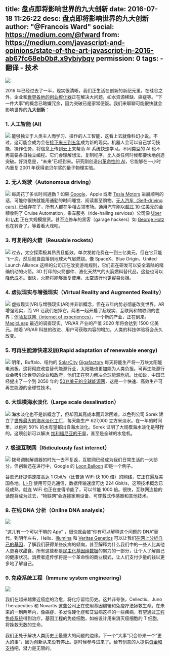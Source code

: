 title: 盘点即将影响世界的九大创新
date: 2016-07-18 11:26:22
desc: 盘点即将影响世界的九大创新
author: "@Francois Ward"
social: https://medium.com/@fward
from: https://medium.com/javascript-and-opinions/state-of-the-art-javascript-in-2016-ab67fc68eb0b#.x9ybiybqv
permission: 0
tags: 
    - 翻译
    - 技术
---

![](http://p0.qhimg.com/t010d11f4b6f05843df.jpg)

2016 年已经过去了一半，现实很清晰，我们正生活在创新的新纪元里。在硅谷之外，企业和[世界各地的创业孵化器](https://www.startupgrind.com/blog/beyond-silicon-valley-6-booming-startup-hubs-around-the-world/)正在解决大问题，如水资源稀缺、癌症等。“下一件大事”的概念已略嫌冗余，因为突破已是家常便饭。我们来聊聊可能很快就会影响世界的**九大创新**：

### 1. 人工智能 (AI)

![](http://p0.qhimg.com/t01a7ef3105d8c9be5b.jpg)
能够独立于人类主人而学习、操作的人工智能，这看上去就像科幻小说。不过，这可能会成为会在[接下来三到五年](https://www.technologyreview.com/s/600768/10-breakthrough-technologies-2016-robots-that-teach-each-other/)成为新的现实。机器人会可以自己学习技能，操作任务，将信息上传到云上来帮助 AI 系统快速学习。不同类型的 AI 也不再需要各自独立编程。它们会理解想法，复制程序，比人类任何时候都要快地创造突破。好消息是，“未来”已经到来。研究刚创造出[革命性的 AI](http://www.forbes.com/sites/bridaineparnell/2016/05/17/ai-recreates-nobel-prize-physics-experiment/#34002a2f5f2b)，它能够在一小时内重复 2001 年获得诺贝尔奖的量子物理实验。

### 2. 无人驾驶（Autonomous driving）

![](http://p0.qhimg.com/t018a48f3e35041b88b.png)
每周花了多长时间通勤？如果 [Google](https://medium.com/u/be36e94a7e47)、Apple 或者 [Tesla Motors](https://medium.com/u/24413768aadb) 进展顺利的话，可能你很快就能用通勤的时间睡觉、阅读甚至购物。[无人汽车（Self-driving cars）](https://www.technologyreview.com/s/600772/10-breakthrough-technologies-2016-tesla-autopilot/)已经存在了，所有人都在争相占领市场。通用汽车刚以[超过 10 亿美元](http://fortune.com/2016/03/11/gm-buying-self-driving-tech-startup-for-more-than-1-billion/)的金额收购了 Cruise Automation，乘车服务（ride-hailing services）公司像 [Uber](https://medium.com/u/b97b1b381b5a) 和 [Lyft](https://medium.com/u/54708edc644b) 正在大规模投资。甚至连修车的黑客（garage hackers）如 [George Hotz](http://www.bloomberg.com/features/2015-george-hotz-self-driving-car/) 也在转身了。等着看大戏吧。

### 3. 可复用的火箭（Reusable rockets）

![](http://p0.qhimg.com/t0129f693584565270e.jpg)
过去，太空探索极其昂贵且低效。单次发射花费在一到三亿美元，但在它只能飞一次，然后就自由落到地球大气层燃烧。像 SpaceX、Blue Origin、United Launch Alliance 这样的公司正在改变游戏规则，它们正在研发可以安全着陆的精确机动的火箭。3D 打印的火箭部件、液化天然气的火箭燃料替代品，这些也可以[降低成本](http://nextbigfuture.com/2016/04/3d-printing-of-rocket-parts-and.html)。很快，火箭将能够重复使用，太空旅行也更容易负担。

### 4. 虚拟现实与增强现实（Virtual Reality and Augmented Reality）

![](http://p0.qhimg.com/t01405a5fac361978cc.jpg)
虚拟现实(VR)与增强现实(AR)并非新概念，但在五年内势必彻底改变世界。AR 增强现实，而 VR 让我们忘掉它。两者一起开启了超现实、互联网和物联网的世界；[体验互联网（internet of experiences）](http://venturebeat.com/2016/05/17/vr-and-2016-the-year-virtual-reality-prepares-us-for-the-internet-of-experiences/)，一个新的产业，正在到来。[MagicLeap](http://www.t3.com/features/magic-leap-just-why-is-this-super-secretive-tech-company-valued-at-dollar-4-5-billion) 最近的调查现实，VR/AR 产业的产值 2020 年将会达到 1500 亿美元。随着 VR/AR 科技的改进、用户可获取内容的增加，人类的科技体验将会永久改变。

### 5. 可再生能源快速发展(Rapid adaptation of renewable energy)

![](http://p0.qhimg.com/t01bbd0df07e2794c4c.jpg)
明年，Buffalo、纽约的 [SolarCity](https://medium.com/u/63390204351b) [Gigafactory](https://www.technologyreview.com/s/600770/10-breakthrough-technologies-2016-solarcitys-gigafactory/) 每天将能生产将一万块太阳能电池板。这将彻底改变替代能源行业，太阳能也更加能为人类负担。可再生能源行业会吸引全世界的企业和政府，他们正在努力解决全球能源危机。比如说，中国已经提出了一个到 2050 年的 [50兆美元的全球能源网](http://nextbigfuture.com/2016/03/china-proposes-50-trillion-global-uhv.html)，这是一个快速、高效生产可再生能源的全球性技术。

### 6. 大规模海水淡化（Large scale desalination）

![](http://p0.qhimg.com/t012a057bde21841402.jpg)
海水淡化也不是新概念了，但却因其高成本而异常困难。以色列公司 Sorek 建立了[世界最大的海水淡化工厂](http://nextbigfuture.com/2016/05/worlds-largest-desalination-plant.html)，每天能生产 627,000 立方米淡水。在一年的时间里，以色列 50% 的水有望都出自海水淡化。Sorek 证明了大规模海水淡化是**可行**的。这项创新可以解决 [加利福尼亚的干旱](http://www.slate.com/articles/health_and_science/science/2016/05/lackluster_el_ni_o_has_set_california_up_for_terrible_forest_fires_this.html)，甚至是全球的水危机。

### 7. 极速互联网（Ridiculously fast internet）

![](http://p0.qhimg.com/t01581fccc04cf457de.jpg)
拨号调制解调器的时光一去不复返，互联网已经成为我们日常生活的一大部分。但创新还在进行中，Google 的 [Loon Balloon](https://www.google.com/loon/) 即是一个例子。

谷歌光纤提供速度高达 1 Gbit/s（比普通 WiFi 快 100 倍）的网络，它正在遍及美国各地。[Li-Fi](http://www.sciencealert.com/li-fi-tested-in-the-real-world-for-the-first-time-is-100-times-faster-than-wi-fi) 使用可见光通信，数据传输速度可达 224 Gbit/s，这项技术概念已经成熟。就连 WiFi 也正在变得节能了，可以节能 1000 倍。很快，互联网连接的话题将成为过去，“物联网”会连接家用设备、可穿戴式传感器和其他技术。

### 8. 在线 DNA 分析（Online DNA analysis）

![](http://p0.qhimg.com/t01b18b0169755f4cd6.jpg)

“这儿有一个可以干嘛的 App” ，很快就会被“你有可以解释这个问题的 DNA”替代。到明年左右，Helix、[Illumina](https://medium.com/u/989dafcb2e90) 和 [Veritas Genetics](https://medium.com/u/21b16ae874ce) 可以让我们[在网上分析自己的基因](https://www.technologyreview.com/s/600769/10-breakthrough-technologies-2016-dna-app-store/)，了解我们获得某些疾病的倾向，甚至解释为什么我们中的一些人比其他人更喜欢甜食。所有这些都是[民主化基因组数据](https://www.startupgrind.com/blog/23andmes-fda-cease-desist-order-sign-of-success-says-anne-wojcicki/)的努力的一部分，让个人了解自己的健康状况。消费者遗传学将是一个革命性的商业模式，让人们支付少量的钱以更多地了解自己。

### 9. 免疫系统工程（Immune system engineering）

![](http://p0.qhimg.com/t01e06116952226d8ba.jpg)

我们在越来越靠近癌症的治愈，将化疗留给历史。这并非夸张，Cellectis、Juno Therapeutics 和 Novartis 这些公司正在使用基因编辑和免疫疗法拯救生命。在未来的一到两年内，像癌症、多发性硬化症和艾滋病这样的一些疾病，有望通过[工程免疫系统](https://www.technologyreview.com/s/600763/10-breakthrough-technologies-2016-immune-engineering/)得到治疗。基因工程的免疫细胞，如被设计用来消灭癌细胞的 T 细胞，将挽救无数的生命。

我们正处于解决人类历史上最重大的问题的边缘。下一个“大事”只会带来一个“更大的事”，因为创新从来没有停止。是时候参与进来了。给有创意的人提供[资金和支持](https://www.ycombinator.com/rfs/)吧，潜力是无限的。